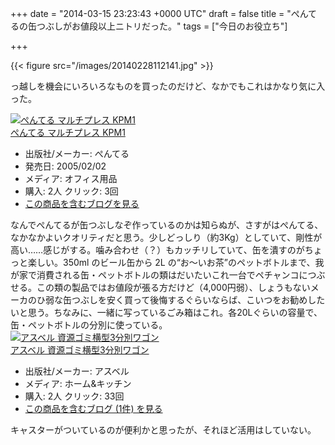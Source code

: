 
+++
date = "2014-03-15 23:23:43 +0000 UTC"
draft = false
title = "ぺんてるの缶つぶしがお値段以上ニトリだった。"
tags = ["今日のお役立ち"]

+++


{{< figure src="/images/20140228112141.jpg"  >}}

っ越しを機会にいろいろなものを買ったのだけど、なかでもこれはかなり気に入った。<div class="hatena-asin-detail"><a href="http://www.amazon.co.jp/exec/obidos/ASIN/B000FQOCC6/bestylesnet-22/"><img src="http://ecx.images-amazon.com/images/I/41IPfWQSe6L._SL160_.jpg" class="hatena-asin-detail-image" alt="ぺんてる マルチプレス KPM1" title="ぺんてる マルチプレス KPM1"/></a><div class="hatena-asin-detail-info"><a href="http://www.amazon.co.jp/exec/obidos/ASIN/B000FQOCC6/bestylesnet-22/">ぺんてる マルチプレス KPM1</a><ul><li><span class="hatena-asin-detail-label">出版社/メーカー:</span> ぺんてる</li><li><span class="hatena-asin-detail-label">発売日:</span> 2005/02/02</li><li><span class="hatena-asin-detail-label">メディア:</span> オフィス用品</li><li><span class="hatena-asin-detail-label">購入</span>: 2人 <span class="hatena-asin-detail-label">クリック</span>: 3回</li><li><a href="http://d.hatena.ne.jp/asin/B000FQOCC6/bestylesnet-22" target="_blank">この商品を含むブログを見る</a></li></ul></div><div class="hatena-asin-detail-foot"></div></div>なんでぺんてるが缶つぶしなぞ作っているのかは知らぬが、さすがはぺんてる、なかなかよいクオリティだと思う。少しどっしり（約3Kg）としていて、剛性が高い……感じがする。噛み合わせ（？）もカッチリしていて、缶を潰すのがちょっと楽しい。350ml のビール缶から 2L の“お～いお茶”のペットボトルまで、我が家で消費される缶・ペットボトルの類はだいたいこれ一台でペチャンコにつぶせる。この類の製品ではお値段が張る方だけど（4,000円弱）、しょうもないメーカのひ弱な缶つぶしを安く買って後悔するぐらいならば、こいつをお勧めしたいと思う。ちなみに、一緒に写っているごみ箱はこれ。各20Lぐらいの容量で、缶・ペットボトルの分別に使っている。<div class="hatena-asin-detail"><a href="http://www.amazon.co.jp/exec/obidos/ASIN/B0011F204W/bestylesnet-22/"><img src="http://ecx.images-amazon.com/images/I/41-1lG56dWL._SL160_.jpg" class="hatena-asin-detail-image" alt="アスベル 資源ゴミ横型3分別ワゴン" title="アスベル 資源ゴミ横型3分別ワゴン"/></a><div class="hatena-asin-detail-info"><a href="http://www.amazon.co.jp/exec/obidos/ASIN/B0011F204W/bestylesnet-22/">アスベル 資源ゴミ横型3分別ワゴン</a><ul><li><span class="hatena-asin-detail-label">出版社/メーカー:</span> アスベル</li><li><span class="hatena-asin-detail-label">メディア:</span> ホーム&amp;キッチン</li><li><span class="hatena-asin-detail-label">購入</span>: 2人 <span class="hatena-asin-detail-label">クリック</span>: 33回</li><li><a href="http://d.hatena.ne.jp/asin/B0011F204W/bestylesnet-22" target="_blank">この商品を含むブログ (1件) を見る</a></li></ul></div><div class="hatena-asin-detail-foot"></div></div>キャスターがついているのが便利かと思ったが、それほど活用はしていない。


